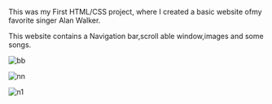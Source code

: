 This was my First HTML/CSS project, where I created a basic website ofmy favorite singer Alan Walker.

This website contains a Navigation bar,scroll able window,images and some songs.

![bb](https://user-images.githubusercontent.com/73241374/176120319-c4ee414a-1641-4685-966a-61e40a7ee56c.png)

![nn](https://user-images.githubusercontent.com/73241374/176120328-62ff050b-c022-4e43-94ec-3f48e85431a8.png)

![n1](https://user-images.githubusercontent.com/73241374/176120338-47fb9213-95ce-49b8-a5e4-98763bde94d8.png)

